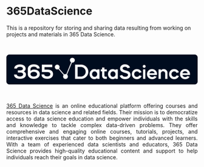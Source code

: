 # 365DataScience
This is a repository for storing and sharing data resulting from working on projects and materials in 365 Data Science.

<br />

<p align="center">
  <a href="https://365datascience.com/"><img src="README/365DataScience-logo.png"></a>
</p>

<br />

<p align="justify">
  <a href="https://365datascience.com/">365 Data Science</a> is an online educational platform offering courses and resources in data science and related fields. Their mission is to democratize access to data science education and empower individuals with the skills and knowledge to tackle complex data-driven problems. They offer comprehensive and engaging online courses, tutorials, projects, and interactive exercises that cater to both beginners and advanced learners. With a team of experienced data scientists and educators, 365 Data Science provides high-quality educational content and support to help individuals reach their goals in data science.
</p>
